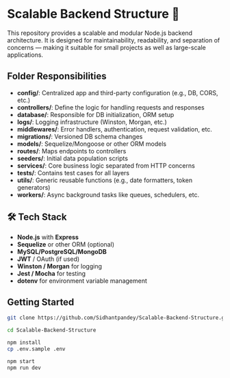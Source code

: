 # Scalable Backend Structure 🚀

This repository provides a scalable and modular Node.js backend architecture. It is designed for maintainability, readability, and separation of concerns — making it suitable for small projects as well as large-scale applications.


##  Folder Responsibilities

- **config/**: Centralized app and third-party configuration (e.g., DB, CORS, etc.)
- **controllers/**: Define the logic for handling requests and responses
- **database/**: Responsible for DB initialization, ORM setup
- **logs/**: Logging infrastructure (Winston, Morgan, etc.)
- **middlewares/**: Error handlers, authentication, request validation, etc.
- **migrations/**: Versioned DB schema changes
- **models/**: Sequelize/Mongoose or other ORM models
- **routes/**: Maps endpoints to controllers
- **seeders/**: Initial data population scripts
- **services/**: Core business logic separated from HTTP concerns
- **tests/**: Contains test cases for all layers
- **utils/**: Generic reusable functions (e.g., date formatters, token generators)
- **workers/**: Async background tasks like queues, schedulers, etc.

## 🛠 Tech Stack

- **Node.js** with **Express**
- **Sequelize** or other ORM (optional)
- **MySQL/PostgreSQL/MongoDB**
- **JWT** / OAuth (if used)
- **Winston / Morgan** for logging
- **Jest / Mocha** for testing
- **dotenv** for environment variable management

##  Getting Started
   ```bash
   git clone https://github.com/Sidhantpandey/Scalable-Backend-Structure.git

   cd Scalable-Backend-Structure

   npm install
   cp .env.sample .env

   npm start
   npm run dev





